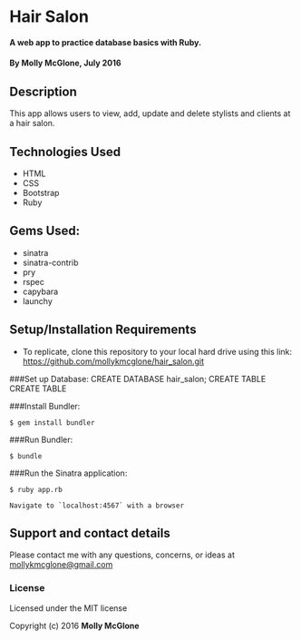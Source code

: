 # Hair Salon

#### A web app to practice database basics with Ruby.

#### By Molly McGlone, July 2016

## Description

This app allows users to view, add, update and delete stylists and clients at a hair salon.  

## Technologies Used

* HTML
* CSS
* Bootstrap
* Ruby

## Gems Used:

* sinatra
* sinatra-contrib
* pry
* rspec
* capybara
* launchy

## Setup/Installation Requirements

* To replicate, clone this repository to your local hard drive using this link: https://github.com/mollykmcglone/hair_salon.git

###Set up Database:
CREATE DATABASE hair_salon;
CREATE TABLE 
CREATE TABLE

###Install Bundler:
```
$ gem install bundler
```
###Run Bundler:
```
$ bundle
```
###Run the Sinatra application:
```
$ ruby app.rb

Navigate to `localhost:4567` with a browser
```
## Support and contact details

Please contact me with any questions, concerns, or ideas at mollykmcglone@gmail.com

### License

Licensed under the MIT license

Copyright (c) 2016 **Molly McGlone**
